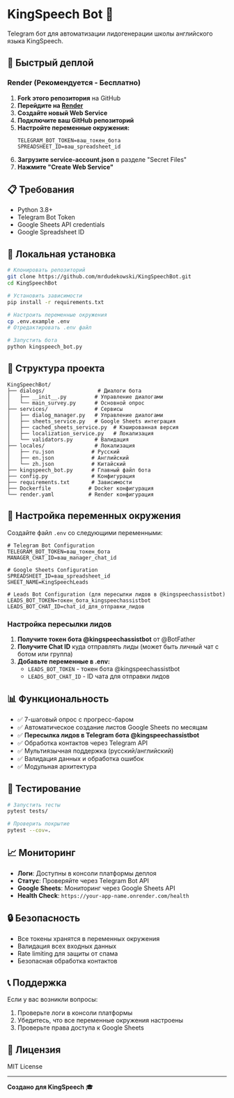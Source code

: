# KingSpeech Bot 🤖

Telegram бот для автоматизации лидогенерации школы английского языка KingSpeech.

## 🚀 Быстрый деплой

### Render (Рекомендуется - Бесплатно)

1. **Fork этого репозитория** на GitHub
2. **Перейдите на [Render](https://render.com/)**
3. **Создайте новый Web Service**
4. **Подключите ваш GitHub репозиторий**
5. **Настройте переменные окружения:**
   ```
   TELEGRAM_BOT_TOKEN=ваш_токен_бота
   SPREADSHEET_ID=ваш_spreadsheet_id
   ```
6. **Загрузите service-account.json** в разделе "Secret Files"
7. **Нажмите "Create Web Service"**

## 📋 Требования

- Python 3.8+
- Telegram Bot Token
- Google Sheets API credentials
- Google Spreadsheet ID

## 🔧 Локальная установка

```bash
# Клонировать репозиторий
git clone https://github.com/mrdudekowski/KingSpeechBot.git
cd KingSpeechBot

# Установить зависимости
pip install -r requirements.txt

# Настроить переменные окружения
cp .env.example .env
# Отредактировать .env файл

# Запустить бота
python kingspeech_bot.py
```

## 📁 Структура проекта

```
KingSpeechBot/
├── dialogs/                 # Диалоги бота
│   ├── __init__.py         # Управление диалогами
│   └── main_survey.py      # Основной опрос
├── services/               # Сервисы
│   ├── dialog_manager.py   # Управление диалогами
│   ├── sheets_service.py   # Google Sheets интеграция
│   ├── cached_sheets_service.py  # Кэшированная версия
│   ├── localization_service.py   # Локализация
│   └── validators.py       # Валидация
├── locales/                # Локализация
│   ├── ru.json            # Русский
│   ├── en.json            # Английский
│   └── zh.json            # Китайский
├── kingspeech_bot.py      # Главный файл бота
├── config.py              # Конфигурация
├── requirements.txt       # Зависимости
├── Dockerfile            # Docker конфигурация
└── render.yaml           # Render конфигурация
```

## 🔑 Настройка переменных окружения

Создайте файл `.env` со следующими переменными:

```env
# Telegram Bot Configuration
TELEGRAM_BOT_TOKEN=ваш_токен_бота
MANAGER_CHAT_ID=ваш_manager_chat_id

# Google Sheets Configuration
SPREADSHEET_ID=ваш_spreadsheet_id
SHEET_NAME=KingSpeechLeads

# Leads Bot Configuration (для пересылки лидов в @kingspeechassistbot)
LEADS_BOT_TOKEN=токен_бота_kingspeechassistbot
LEADS_BOT_CHAT_ID=chat_id_для_отправки_лидов
```

### Настройка пересылки лидов

1. **Получите токен бота @kingspeechassistbot** от @BotFather
2. **Получите Chat ID** куда отправлять лиды (может быть личный чат с ботом или группа)
3. **Добавьте переменные в .env:**
   - `LEADS_BOT_TOKEN` - токен бота @kingspeechassistbot
   - `LEADS_BOT_CHAT_ID` - ID чата для отправки лидов

## 📊 Функциональность

- ✅ 7-шаговый опрос с прогресс-баром
- ✅ Автоматическое создание листов Google Sheets по месяцам
- ✅ **Пересылка лидов в Telegram бота @kingspeechassistbot**
- ✅ Обработка контактов через Telegram API
- ✅ Мультиязычная поддержка (русский/английский)
- ✅ Валидация данных и обработка ошибок
- ✅ Модульная архитектура

## 🧪 Тестирование

```bash
# Запустить тесты
pytest tests/

# Проверить покрытие
pytest --cov=.
```

## 📈 Мониторинг

- **Логи**: Доступны в консоли платформы деплоя
- **Статус**: Проверяйте через Telegram Bot API
- **Google Sheets**: Мониторинг через Google Sheets API
- **Health Check**: `https://your-app-name.onrender.com/health`

## 🔒 Безопасность

- Все токены хранятся в переменных окружения
- Валидация всех входных данных
- Rate limiting для защиты от спама
- Безопасная обработка контактов

## 📞 Поддержка

Если у вас возникли вопросы:
1. Проверьте логи в консоли платформы
2. Убедитесь, что все переменные окружения настроены
3. Проверьте права доступа к Google Sheets

## 📄 Лицензия

MIT License

---

**Создано для KingSpeech** 🎓 